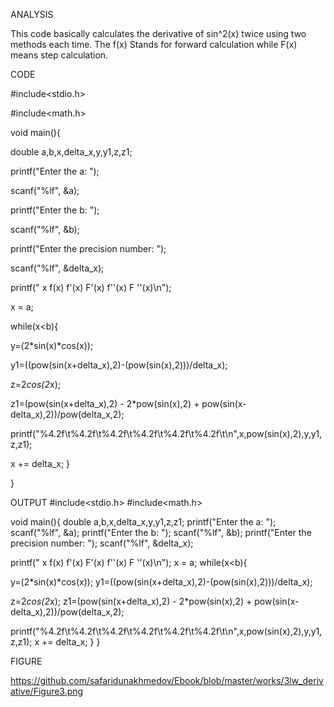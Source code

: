 ANALYSIS

This code basically calculates the derivative of sin^2(x) twice using two methods each time. The f(x) Stands for forward calculation while F(x) means step calculation.

CODE

#include<stdio.h>

#include<math.h>

void main(){

double a,b,x,delta_x,y,y1,z,z1;

printf("Enter the a: ");

scanf("%lf", &a);

printf("Enter the b: ");

scanf("%lf", &b);

printf("Enter the precision number: ");

scanf("%lf", &delta_x);

 printf("  x     f(x)   f'(x)   F'(x)   f''(x)   F ''(x)\n");

x = a;

while(x<b){
     
  
  y=(2*sin(x)*cos(x));
  
  y1=((pow(sin(x+delta_x),2)-(pow(sin(x),2)))/delta_x);
  
  
  z=2*cos(2*x);
  
  z1=(pow(sin(x+delta_x),2) - 2*pow(sin(x),2) + pow(sin(x-delta_x),2))/pow(delta_x,2);
  
  printf("%4.2f\t%4.2f\t%4.2f\t%4.2f\t%4.2f\t%4.2f\t\n",x,pow(sin(x),2),y,y1,z,z1);
  
  x += delta_x;
  }

}

OUTPUT
#include<stdio.h>
#include<math.h>

void main(){
 double a,b,x,delta_x,y,y1,z,z1;
printf("Enter the a: ");
scanf("%lf", &a);
printf("Enter the b: ");
scanf("%lf", &b);
printf("Enter the precision number: ");
scanf("%lf", &delta_x);

 printf("  x     f(x)   f'(x)   F'(x)   f''(x)   F ''(x)\n");
 x = a;
 while(x<b){
     
  y=(2*sin(x)*cos(x));
  y1=((pow(sin(x+delta_x),2)-(pow(sin(x),2)))/delta_x);
  
  z=2*cos(2*x);
  z1=(pow(sin(x+delta_x),2) - 2*pow(sin(x),2) + pow(sin(x-delta_x),2))/pow(delta_x,2);
  
  printf("%4.2f\t%4.2f\t%4.2f\t%4.2f\t%4.2f\t%4.2f\t\n",x,pow(sin(x),2),y,y1,z,z1);
  x += delta_x;
  }
}

FIGURE

https://github.com/safaridunakhmedov/Ebook/blob/master/works/3lw_derivative/Figure3.png

